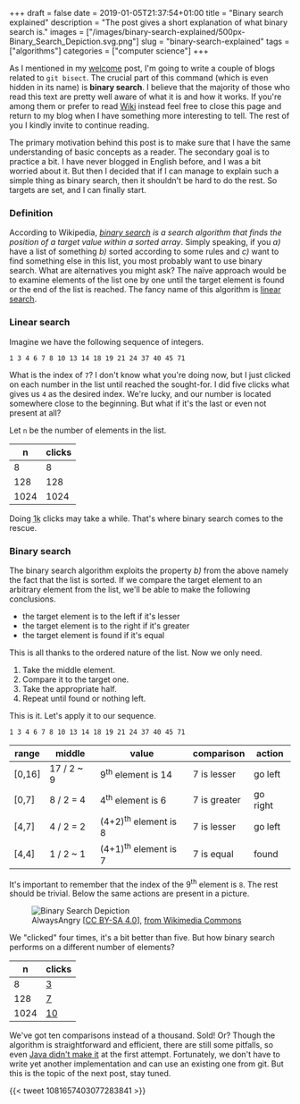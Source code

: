 +++ 
draft = false
date = 2019-01-05T21:37:54+01:00
title = "Binary search explained"
description = "The post gives a short explanation of what binary search is."
images = ["/images/binary-search-explained/500px-Binary_Search_Depiction.svg.png"]
slug = "binary-search-explained" 
tags = ["algorithms"]
categories = ["computer science"]
+++

As I mentioned in my [welcome](/posts/welcome/) post, I'm going to write a couple of blogs related to `git bisect`. The crucial part of this command (which is even hidden in its name) is **binary search**. I believe that the majority of those who read this text are pretty well aware of what it is and how it works. If you're among them or prefer to read [Wiki](https://en.wikipedia.org/wiki/Binary_search_algorithm) instead feel free to close this page and return to my blog when I have something more interesting to tell. The rest of you I kindly invite to continue reading.

The primary motivation behind this post is to make sure that I have the same understanding of basic concepts as a reader. The secondary goal is to practice a bit. I have never blogged in English before, and I was a bit worried about it. But then I decided that if I can manage to explain such a simple thing as binary search, then it shouldn't be hard to do the rest. So targets are set, and I can finally start.

### Definition

According to Wikipedia, *[binary search](https://en.wikipedia.org/wiki/Binary_search_algorithm) is a search algorithm that finds the position of a target value within a sorted array*. Simply speaking, if you *a)* have a list of something *b)* sorted according to some rules and *c)* want to find something else in this list, you most probably want to use binary search. What are alternatives you might ask? The naïve approach would be to examine elements of the list one by one until the target element is found or the end of the list is reached. The fancy name of this algorithm is [linear search](https://en.wikipedia.org/wiki/Linear_search).

### Linear search

Imagine we have the following sequence of integers.

`1 3 4 6 7 8 10 13 14 18 19 21 24 37 40 45 71`

What is the index of `7`? I don't know what you're doing now, but I just clicked on each number in the list until reached the sought-for. I did five clicks what gives us `4` as the desired index. We're lucky, and our number is located somewhere close to the beginning. But what if it's the last or even not present at all?

Let `n` be the number of elements in the list.

n|clicks
---|---
8|8
128|128
1024|1024

Doing <abbr title="1000">1k</abbr> clicks may take a while. That's where binary search comes to the rescue.

### Binary search

The binary search algorithm exploits the property *b)* from the above namely the fact that the list is sorted. If we compare the target element to an arbitrary element from the list, we'll be able to make the following conclusions.

- the target element is to the left if it's lesser
- the target element is to the right if it's greater
- the target element is found if it's equal

This is all thanks to the ordered nature of the list. Now we only need.

1. Take the middle element.
2. Compare it to the target one.
3. Take the appropriate half.
4. Repeat until found or nothing left.

This is it. Let's apply it to our sequence.

`1 3 4 6 7 8 10 13 14 18 19 21 24 37 40 45 71`

range|middle|value|comparison|action
---|---|---|---|---
[0,16] | 17 / 2 ~ 9 | 9<sup>th</sup> element is 14 | 7 is lesser | go left
[0,7] | 8 / 2 = 4 | 4<sup>th</sup> element is 6 | 7 is greater | go right
[4,7] | 4 / 2 = 2 | (4+2)<sup>th</sup> element is 8 | 7 is lesser | go left
[4,4] | 1 / 2 ~ 1 | (4+1)<sup>th</sup> element is 7 | 7 is equal | found

It's important to remember that the index of the 9<sup>th</sup> element is `8`. The rest should be trivial. Below the same actions are present in a picture.

<figure>
  <img src="/images/binary-search-explained/Binary_Search_Depiction.svg" alt="Binary Search Depiction"/>
  <figcaption>AlwaysAngry [<a href="https://creativecommons.org/licenses/by-sa/4.0">CC BY-SA 4.0</a>], <a href="https://commons.wikimedia.org/wiki/File:Binary_Search_Depiction.svg">from Wikimedia Commons</a></figcaption>
</figure>

We "clicked" four times, it's a bit better than five. But how binary search performs on a different number of elements?

n|clicks
---|---
8|[3](https://www.google.com/search?q=log2+8)
128|[7](https://www.google.com/search?q=log2+128)
1024|[10](https://www.google.com/search?q=log2+1024)

We've got ten comparisons instead of a thousand. Sold! Or? Though the algorithm is straightforward and efficient, there are still some pitfalls, so even [Java didn't make it](https://ai.googleblog.com/2006/06/extra-extra-read-all-about-it-nearly.html) at the first attempt. Fortunately, we don't have to write yet another implementation and can use an existing one from git. But this is the topic of the next post, stay tuned.

{{< tweet 1081657403077283841 >}}
